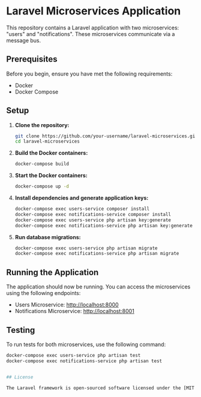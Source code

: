 # Laravel Microservices Application

This repository contains a Laravel application with two microservices: "users" and "notifications". These microservices communicate via a message bus.

## Prerequisites

Before you begin, ensure you have met the following requirements:

- Docker
- Docker Compose

## Setup

1. **Clone the repository:**

    ```bash
    git clone https://github.com/your-username/laravel-microservices.git
    cd laravel-microservices
    ```

2. **Build the Docker containers:**

    ```bash
    docker-compose build
    ```

3. **Start the Docker containers:**

    ```bash
    docker-compose up -d
    ```

4. **Install dependencies and generate application keys:**

    ```bash
    docker-compose exec users-service composer install
    docker-compose exec notifications-service composer install
    docker-compose exec users-service php artisan key:generate
    docker-compose exec notifications-service php artisan key:generate
    ```

5. **Run database migrations:**

    ```bash
    docker-compose exec users-service php artisan migrate
    docker-compose exec notifications-service php artisan migrate
    ```

## Running the Application

The application should now be running. You can access the microservices using the following endpoints:

- Users Microservice: [http://localhost:8000](http://localhost:8000)
- Notifications Microservice: [http://localhost:8001](http://localhost:8001)

## Testing

To run tests for both microservices, use the following command:

```bash
docker-compose exec users-service php artisan test
docker-compose exec notifications-service php artisan test


## License

The Laravel framework is open-sourced software licensed under the [MIT license](https://opensource.org/licenses/MIT).
